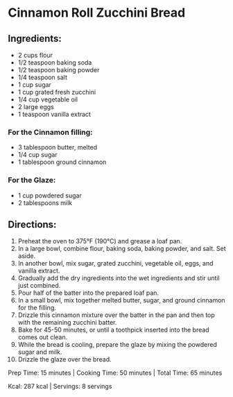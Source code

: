 # Cinnamon Roll Zucchini Bread

## Ingredients:

- 2 cups flour
- 1/2 teaspoon baking soda
- 1/2 teaspoon baking powder
- 1/4 teaspoon salt
- 1 cup sugar
- 1 cup grated fresh zucchini
- 1/4 cup vegetable oil
- 2 large eggs
- 1 teaspoon vanilla extract

### For the Cinnamon filling:
- 3 tablespoon butter, melted
- 1/4 cup sugar
- 1 tablespoon ground cinnamon

### For the Glaze:
- 1 cup powdered sugar
- 2 tablespoons milk

## Directions:

1. Preheat the oven to 375°F (190°C) and grease a loaf pan.
2. In a large bowl, combine flour, baking soda, baking powder, and salt. Set aside.
3. In another bowl, mix sugar, grated zucchini, vegetable oil, eggs, and vanilla extract.
4. Gradually add the dry ingredients into the wet ingredients and stir until just combined.
5. Pour half of the batter into the prepared loaf pan.
6. In a small bowl, mix together melted butter, sugar, and ground cinnamon for the filling.
7. Drizzle this cinnamon mixture over the batter in the pan and then top with the remaining zucchini batter.
8. Bake for 45-50 minutes, or until a toothpick inserted into the bread comes out clean.
9. While the bread is cooling, prepare the glaze by mixing the powdered sugar and milk.
10. Drizzle the glaze over the bread.

Prep Time: 15 minutes | Cooking Time: 50 minutes | Total Time: 65 minutes

Kcal: 287 kcal | Servings: 8 servings
